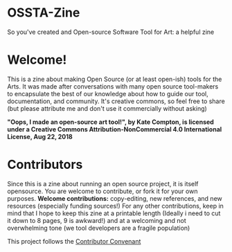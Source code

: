 # OSSTA-Zine
So you've created and Open-source Software Tool for Art: a helpful zine


# Welcome!
This is a zine about making Open Source (or at least open-ish) tools for the Arts.  It was made after conversations with many open source tool-makers to encapsulate the best of our knowledge about how to guide our tool, documentation, and community. It's creative commons, so feel free to share (but please attribute me and don't use it commercially without asking)

**"Oops, I made an open-source art tool!", by Kate Compton, is licensed under a Creative Commons Attribution-NonCommercial 4.0 International License, Aug 22, 2018**

# Contributors
Since this is a zine about running an open source project, it is itself opensource.  You are welcome to contribute, or fork it for your own purposes.
**Welcome contributions:** copy-editing, new references, and new resources (especially funding sources!)
For any other contributions, keep in mind that I hope to keep this zine at a printable length (Ideally i need to cut it down to 8 pages, 9 is awkward!) and at a welcoming and not overwhelming tone (we tool developers are a fragile population)


This project follows the [Contributor Convenant](https://www.contributor-covenant.org/version/1/4/code-of-conduct.txt)
